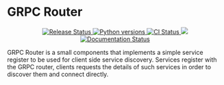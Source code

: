 # GRPC Router

<p align="center">
<a href="https://pypi.python.org/pypi/grpc_router">
    <img src="https://img.shields.io/pypi/v/grpc_router.svg"
        alt = "Release Status">
</a>

<a href="http://github.com/ciprianmiclaus/grpc_router/">

<img src="https://img.shields.io/pypi/pyversions/grpc_router.svg" alt="Python versions">
</a>

<a href="https://github.com/ciprianmiclaus/grpc_router/actions">
    <img src="https://github.com/ciprianmiclaus/grpc_router/actions/workflows/python-package.yml/badge.svg?branch=main" alt="CI Status">
</a>

<a href="https://codecov.io/gh/ciprianmiclaus/grpc_router" > 
 <img src="https://codecov.io/gh/ciprianmiclaus/grpc_router/graph/badge.svg?token=4N0N8XSVZY"/> 
 </a>

<a href="https://ciprianmiclaus.github.io/grpc_router/">
    <img src="https://img.shields.io/website/https/ciprianmiclaus2.github.io/grpc_router/index.html.svg?label=docs&down_message=unavailable&up_message=available" alt="Documentation Status">
</a>

</p>

GRPC Router is a small components that implements a simple service register to be used for client side service discovery.
Services register with the GRPC router, clients requests the details of such services in order to discover them and connect directly.
